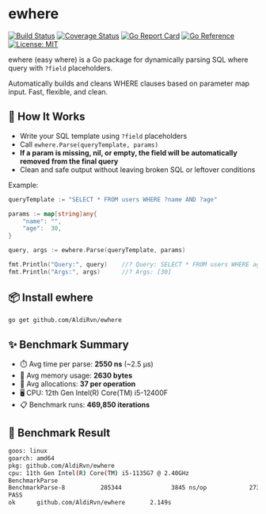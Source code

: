 # ewhere

[![Build Status](https://github.com/AldiRvn/ewhere/actions/workflows/coveralls.yml/badge.svg)](https://github.com/AldiRvn/ewhere/actions/workflows/coveralls.yml)
[![Coverage Status](https://coveralls.io/repos/github/AldiRvn/ewhere/badge.svg?branch=master)](https://coveralls.io/github/AldiRvn/ewhere?branch=master)
[![Go Report Card](https://goreportcard.com/badge/github.com/AldiRvn/ewhere)](https://goreportcard.com/report/github.com/AldiRvn/ewhere)
[![Go Reference](https://pkg.go.dev/badge/github.com/AldiRvn/ewhere.svg)](https://pkg.go.dev/github.com/AldiRvn/ewhere)
[![License: MIT](https://img.shields.io/badge/License-MIT-yellow.svg)](https://opensource.org/licenses/MIT)

ewhere (easy where) is a Go package for dynamically parsing SQL where query with `?field` placeholders.

Automatically builds and cleans WHERE clauses based on parameter map input. Fast, flexible, and clean.

## 🎯 How It Works

- Write your SQL template using `?field` placeholders
- Call `ewhere.Parse(queryTemplate, params)`
- **If a param is missing, nil, or empty, the field will be automatically removed from the final query**
- Clean and safe output without leaving broken SQL or leftover conditions

Example:

```go
queryTemplate := "SELECT * FROM users WHERE ?name AND ?age"

params := map[string]any{
	"name": "",
	"age":  30,
}

query, args := ewhere.Parse(queryTemplate, params)

fmt.Println("Query:", query)    //? Query: SELECT * FROM users WHERE age = ?
fmt.Println("Args:", args)      //? Args: [30]
```

## 📦 Install ewhere

```bash
go get github.com/AldiRvn/ewhere
```

## ✨ Benchmark Summary

- ⏱️ Avg time per parse: **2550 ns** (~2.5 μs)
- 💾 Avg memory usage: **2630 bytes**
- 🔁 Avg allocations: **37 per operation**
- 🖥️ CPU: 12th Gen Intel(R) Core(TM) i5-12400F
- 📋 Benchmark runs: **469,850 iterations**

## 🧪 Benchmark Result

```bash
goos: linux
goarch: amd64
pkg: github.com/AldiRvn/ewhere
cpu: 11th Gen Intel(R) Core(TM) i5-1135G7 @ 2.40GHz
BenchmarkParse
BenchmarkParse-8          285344              3845 ns/op            2733 B/op         41 allocs/op
PASS
ok      github.com/AldiRvn/ewhere       2.149s
```

